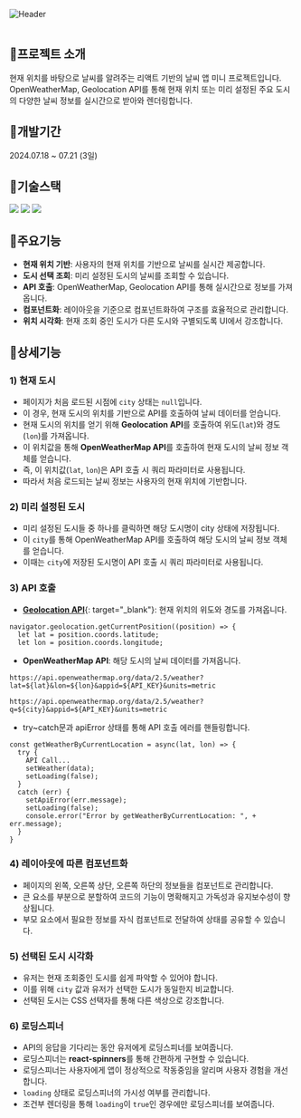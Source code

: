 ![Header](https://capsule-render.vercel.app/api?type=rect&color=f55225&text=WeatherNow&desc=현재%20시간%20및%20위치%20기반의%20날씨%20앱%20미니%20프로젝트&section=header&height=250&fontColor=ffffff&fontSize=60&fontAlignY=45&descAlignY=67&descSize=30)
<br><br>

## 📍프로젝트 소개
현재 위치를 바탕으로 날씨를 알려주는 리액트 기반의 날씨 앱 미니 프로젝트입니다. OpenWeatherMap, Geolocation API를 통해 현재 위치 또는 미리 설정된 주요 도시의 다양한 날씨 정보를 실시간으로 받아와 렌더링합니다.

## 📍개발기간
2024.07.18 ~ 07.21 (3일)

## 📍기술스택
<div>
	<img src="https://img.shields.io/badge/React-61DAFB?style=for-the-badge&logo=react&logoColor=black">
	<img src="https://img.shields.io/badge/CSS-1572B6?style=for-the-badge&logo=css3&logoColor=white"> 
	<img src="https://img.shields.io/badge/API Call-E3695F?style=for-the-badge&logoColor=white"> 
</div>

## 📍주요기능
- **현재 위치 기반**: 사용자의 현재 위치를 기반으로 날씨를 실시간 제공합니다.
- **도시 선택 조회**: 미리 설정된 도시의 날씨를 조회할 수 있습니다.
- **API 호출**: OpenWeatherMap, Geolocation API를 통해 실시간으로 정보를 가져옵니다.
- **컴포넌트화**: 레이아웃을 기준으로 컴포넌트화하여 구조를 효율적으로 관리합니다.
- **위치 시각화**: 현재 조회 중인 도시가 다른 도시와 구별되도록 UI에서 강조합니다.

## 📍상세기능
### 1) 현재 도시
- 페이지가 처음 로드된 시점에 `city` 상태는 `null`입니다.
- 이 경우, 현재 도시의 위치를 기반으로 API를 호출하여 날씨 데이터를 얻습니다.
- 현재 도시의 위치를 얻기 위해 **Geolocation API**를 호출하여 위도(`lat`)와 경도(`lon`)를 가져옵니다.
- 이 위치값을 통해 **OpenWeatherMap API**를 호출하여 현재 도시의 날씨 정보 객체를 얻습니다.
- 즉, 이 위치값(`lat`, `lon`)은 API 호출 시 쿼리 파라미터로 사용됩니다.
- 따라서 처음 로드되는 날씨 정보는 사용자의 현재 위치에 기반합니다.

### 2) 미리 설정된 도시
- 미리 설정된 도시들 중 하나를 클릭하면 해당 도시명이 city 상태에 저장됩니다.
- 이 `city`를 통해 OpenWeatherMap API를 호출하여 해당 도시의 날씨 정보 객체를 얻습니다.
- 이때는 `city`에 저장된 도시명이 API 호출 시 쿼리 파라미터로 사용됩니다.

### 3) API 호출
- [**Geolocation API**](https://developer.mozilla.org/en-US/docs/Web/API/Geolocation/getCurrentPosition){: target="_blank"}: 현재 위치의 위도와 경도를 가져옵니다.
```
navigator.geolocation.getCurrentPosition((position) => {
  let lat = position.coords.latitude;
  let lon = position.coords.longitude;
```
- **OpenWeatherMap API**: 해당 도시의 날씨 데이터를 가져옵니다.
```
https://api.openweathermap.org/data/2.5/weather?lat=${lat}&lon=${lon}&appid=${API_KEY}&units=metric
```
```
https://api.openweathermap.org/data/2.5/weather?q=${city}&appid=${API_KEY}&units=metric
```
- try~catch문과 apiError 상태를 통해 API 호출 에러를 핸들링합니다.
```
const getWeatherByCurrentLocation = async(lat, lon) => {
  try {
    API Call...
    setWeather(data);
    setLoading(false);
  }
  catch (err) {
    setApiError(err.message);
    setLoading(false);
    console.error("Error by getWeatherByCurrentLocation: ", + err.message);
  }
}
```

### 4) 레이아웃에 따른 컴포넌트화
- 페이지의 왼쪽, 오른쪽 상단, 오른쪽 하단의 정보들을 컴포넌트로 관리합니다.
- 큰 요소를 부분으로 분할하여 코드의 기능이 명확해지고 가독성과 유지보수성이 향상됩니다.
- 부모 요소에서 필요한 정보를 자식 컴포넌트로 전달하여 상태를 공유할 수 있습니다.

### 5) 선택된 도시 시각화
- 유저는 현재 조회중인 도시를 쉽게 파악할 수 있어야 합니다.
- 이를 위해 `city` 값과 유저가 선택한 도시가 동일한지 비교합니다.
- 선택된 도시는 CSS 선택자를 통해 다른 색상으로 강조합니다.

### 6) 로딩스피너
- API의 응답을 기다리는 동안 유저에게 로딩스피너를 보여줍니다.
- 로딩스피너는 **react-spinners**를 통해 간편하게 구현할 수 있습니다.
- 로딩스피너는 사용자에게 앱이 정상적으로 작동중임을 알리며 사용자 경험을 개선합니다.
- `loading` 상태로 로딩스피너의 가시성 여부를 관리합니다.
- 조건부 렌더링을 통해 `loading`이 `true`인 경우에만 로딩스피너를 보여줍니다.
